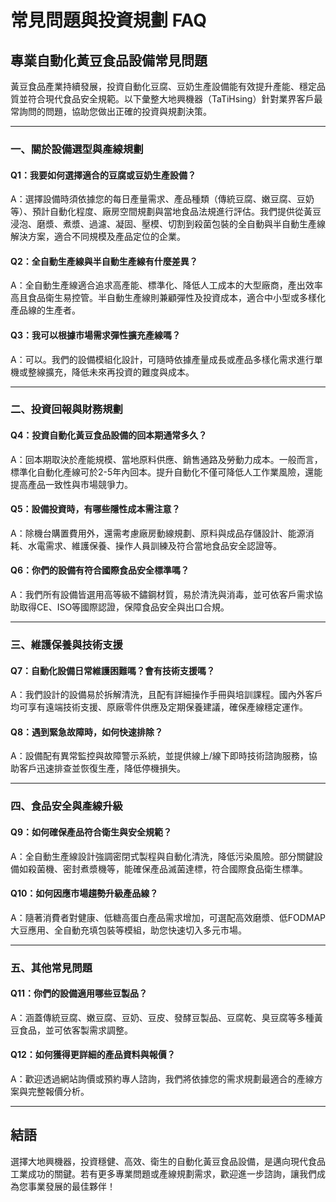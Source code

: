 # 常見問題與投資規劃 FAQ

## 專業自動化黃豆食品設備常見問題

黃豆食品產業持續發展，投資自動化豆腐、豆奶生產設備能有效提升產能、穩定品質並符合現代食品安全規範。以下彙整大地興機器（TaTiHsing）針對業界客戶最常詢問的問題，協助您做出正確的投資與規劃決策。

---

### 一、關於設備選型與產線規劃

#### Q1：我要如何選擇適合的豆腐或豆奶生產設備？
A：選擇設備時須依據您的每日產量需求、產品種類（傳統豆腐、嫩豆腐、豆奶等）、預計自動化程度、廠房空間規劃與當地食品法規進行評估。我們提供從黃豆浸泡、磨漿、煮漿、過濾、凝固、壓模、切割到殺菌包裝的全自動與半自動生產線解決方案，適合不同規模及產品定位的企業。

#### Q2：全自動生產線與半自動生產線有什麼差異？
A：全自動生產線適合追求高產能、標準化、降低人工成本的大型廠商，產出效率高且食品衛生易控管。半自動生產線則兼顧彈性及投資成本，適合中小型或多樣化產品線的生產者。

#### Q3：我可以根據市場需求彈性擴充產線嗎？
A：可以。我們的設備模組化設計，可隨時依據產量成長或產品多樣化需求進行單機或整線擴充，降低未來再投資的難度與成本。

---

### 二、投資回報與財務規劃

#### Q4：投資自動化黃豆食品設備的回本期通常多久？
A：回本期取決於產能規模、當地原料供應、銷售通路及勞動力成本。一般而言，標準化自動化產線可於2-5年內回本。提升自動化不僅可降低人工作業風險，還能提高產品一致性與市場競爭力。

#### Q5：設備投資時，有哪些隱性成本需注意？
A：除機台購置費用外，還需考慮廠房動線規劃、原料與成品存儲設計、能源消耗、水電需求、維護保養、操作人員訓練及符合當地食品安全認證等。

#### Q6：你們的設備有符合國際食品安全標準嗎？
A：我們所有設備皆選用高等級不鏽鋼材質，易於清洗與消毒，並可依客戶需求協助取得CE、ISO等國際認證，保障食品安全與出口合規。

---

### 三、維護保養與技術支援

#### Q7：自動化設備日常維護困難嗎？會有技術支援嗎？
A：我們設計的設備易於拆解清洗，且配有詳細操作手冊與培訓課程。國內外客戶均可享有遠端技術支援、原廠零件供應及定期保養建議，確保產線穩定運作。

#### Q8：遇到緊急故障時，如何快速排除？
A：設備配有異常監控與故障警示系統，並提供線上/線下即時技術諮詢服務，協助客戶迅速排查並恢復生產，降低停機損失。

---

### 四、食品安全與產線升級

#### Q9：如何確保產品符合衛生與安全規範？
A：全自動生產線設計強調密閉式製程與自動化清洗，降低污染風險。部分關鍵設備如殺菌機、密封煮漿機等，能確保產品滅菌達標，符合國際食品衛生標準。

#### Q10：如何因應市場趨勢升級產品線？
A：隨著消費者對健康、低糖高蛋白產品需求增加，可選配高效磨漿、低FODMAP大豆應用、全自動充填包裝等模組，助您快速切入多元市場。

---

### 五、其他常見問題

#### Q11：你們的設備適用哪些豆製品？
A：涵蓋傳統豆腐、嫩豆腐、豆奶、豆皮、發酵豆製品、豆腐乾、臭豆腐等多種黃豆食品，並可依客製需求調整。

#### Q12：如何獲得更詳細的產品資料與報價？
A：歡迎透過網站詢價或預約專人諮詢，我們將依據您的需求規劃最適合的產線方案與完整報價分析。

---

## 結語

選擇大地興機器，投資穩健、高效、衛生的自動化黃豆食品設備，是邁向現代食品工業成功的關鍵。若有更多專業問題或產線規劃需求，歡迎進一步諮詢，讓我們成為您事業發展的最佳夥伴！